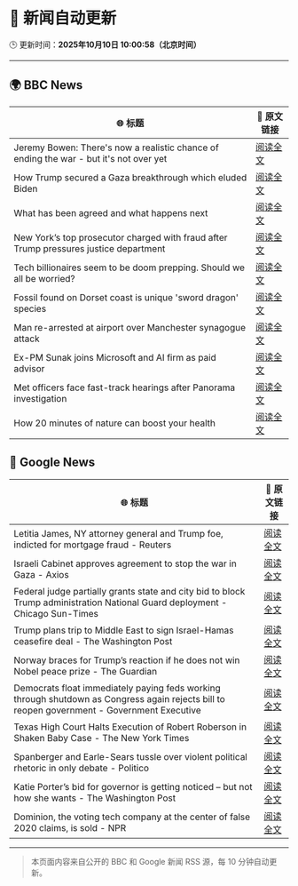 # 🧠 新闻自动更新

🕒 更新时间：**2025年10月10日 10:00:58（北京时间）**

---

## 🌍 BBC News

| 🌐 标题 | 🔗 原文链接 |
|--------|-------------|
| Jeremy Bowen: There's now a realistic chance of ending the war - but it's not over yet | [阅读全文](https://www.bbc.com/news/articles/cn5q04yr345o?at_medium=RSS&at_campaign=rss) |
| How Trump secured a Gaza breakthrough which eluded Biden | [阅读全文](https://www.bbc.com/news/articles/cj3yke64vp6o?at_medium=RSS&at_campaign=rss) |
| What has been agreed and what happens next | [阅读全文](https://www.bbc.com/news/articles/cvgqx7ygq41o?at_medium=RSS&at_campaign=rss) |
| New York’s top prosecutor charged with fraud after Trump pressures justice department | [阅读全文](https://www.bbc.com/news/articles/c4g9n4xj904o?at_medium=RSS&at_campaign=rss) |
| Tech billionaires seem to be doom prepping. Should we all be worried? | [阅读全文](https://www.bbc.com/news/articles/cly17834524o?at_medium=RSS&at_campaign=rss) |
| Fossil found on Dorset coast is unique 'sword dragon' species | [阅读全文](https://www.bbc.com/news/articles/cdjzvzzy0mxo?at_medium=RSS&at_campaign=rss) |
| Man re-arrested at airport over Manchester synagogue attack | [阅读全文](https://www.bbc.com/news/articles/cz69q1p6376o?at_medium=RSS&at_campaign=rss) |
| Ex-PM Sunak joins Microsoft and AI firm as paid advisor | [阅读全文](https://www.bbc.com/news/articles/clyqe22pz81o?at_medium=RSS&at_campaign=rss) |
| Met officers face fast-track hearings after Panorama investigation | [阅读全文](https://www.bbc.com/news/articles/c1dqvp1exxxo?at_medium=RSS&at_campaign=rss) |
| How 20 minutes of nature can boost your health | [阅读全文](https://www.bbc.com/news/articles/cvg0yvdjgn5o?at_medium=RSS&at_campaign=rss) |

## 📰 Google News

| 🌐 标题 | 🔗 原文链接 |
|--------|-------------|
| Letitia James, NY attorney general and Trump foe, indicted for mortgage fraud - Reuters | [阅读全文](https://news.google.com/rss/articles/CBMikwFBVV95cUxNYmpVZkNnSmlLMUhOaEFIdFAyRjR5LThra3hCcGE3YXhIb0xJWm1RSUw3dlZ0MEFKMy1pNWpnazYyNjVNWlUyWl9jQzBhTkVHSE43TzhTbmhOTGlaZGdxcnhNaXNDTGxPeFVSMlNPMF9ZandnZkNoRHREYkt2NFQ4bDRLYV9RSkVya2tJeWRxSVd6RmM?oc=5) |
| Israeli Cabinet approves agreement to stop the war in Gaza - Axios | [阅读全文](https://news.google.com/rss/articles/CBMidkFVX3lxTE9GelY3SWsydmZ6Q29Kd3VRUm10dTJuRzQtclQwRGhqdEowUVowZU9HVDRlMUx4Rk1qaWxUaXNrRnV5NTJTUVNqb3VqTmVkRkFXTXVNemRSU0ViOENWd3hJaWw5YUNkQjR5Z0hpMGJoTXhvVWpraXc?oc=5) |
| Federal judge partially grants state and city bid to block Trump administration National Guard deployment - Chicago Sun-Times | [阅读全文](https://news.google.com/rss/articles/CBMixAFBVV95cUxPRmVPUDMtTmxfZy1tYmE2VjZfNVZyU0NkWW84elVuX0JwcUZqaGJhWWE3b1gwbkVpMm5fUXRyblcxVXZxTjBscVd5Q3hEN1JxWjdBSWVCSUU5aFpEUFZNVU1pd3NjclZwR21xWUI5Wm1ab1c2VXBvdzRGbm1ueU9nU1pWQXJJUnJyN2VNOXFzY3FzYWg4N3AwWGx6QlVYbEVVaGlHRUhzR1haX284QjhGTTd2YkdNWV92LTNkUVlaZUZ1b1F2?oc=5) |
| Trump plans trip to Middle East to sign Israel-Hamas ceasefire deal - The Washington Post | [阅读全文](https://news.google.com/rss/articles/CBMilAFBVV95cUxPaFdHNmJpVlhlTVdQekprcWx6Zlp0UGhOZ1k3R2RYZ2lJbEdmZGNrWjVfTWJMQllNcFdxczBGbjR6ejNiR3RQdXpCQ09iaTlpd0N5ZFZBZnhaUHY3Z1dFOHhsVGxXWWRHZHFhMGF2OWl0ZFRzU2J4TkdqY2pqaV9zU1VjQlI3NnJVUDJmOVBqQ1FfcjZS?oc=5) |
| Norway braces for Trump’s reaction if he does not win Nobel peace prize - The Guardian | [阅读全文](https://news.google.com/rss/articles/CBMitwFBVV95cUxNTXRGOGlHNXUzdXhDSnhESkEyclRYVmZJVEJEaXFVeGl1eUppdmlyam5LdzJIRjBCQmVJc3A3bFhwYUNnZFhvaHcwYmJRQWhVQzVPTWJWNW1YWldRRXhDemt1d1Z1NnBhTDJHbk1xRnoyZ01hV1VVWnNpc0I5eFJ2S1ByZVNhcVVRZk41QjZSS2tsZXFJbFEtS0hJWEkxNFZMblczNjU4ektramNOSEtIX1lneWhUd1k?oc=5) |
| Democrats float immediately paying feds working through shutdown as Congress again rejects bill to reopen government - Government Executive | [阅读全文](https://news.google.com/rss/articles/CBMi9gFBVV95cUxQQlYyQmZZbzZXMDVhNkl5c21vRTh4S01yYkVma3FCeThhU1lfSXp6UHVJSXlBbEJMb0x5dVBlUC1TalA3UmxZSUdLeUhRMVNGYUlCV0JzUEZjV2JtdXo0NXUxWG5DYnpOYW5kbDhHY2lybGlFWjlwU296MDdTZHh6V04zbldUNHBCekI5WlRkZUhUSmZDQ0pPM1E1NmtsS2NnOWF0WTFQS2NRUXZTZkdmLWhXRms3N0JVaVM2eXo2MjhHM0E0ejVkOGhzMGUwNXh0cF92M2dpMkNwbUdQUkZaZjZ3cW9HUjc0QWt5WTVCQ1l6c3FCQ1E?oc=5) |
| Texas High Court Halts Execution of Robert Roberson in Shaken Baby Case - The New York Times | [阅读全文](https://news.google.com/rss/articles/CBMiekFVX3lxTFA1NExyNmE3UGtSekVKdUotOGd2a1VUOEpBUE9jNG9WZm5kczZRM0tEdU54dHJKeThsOFQyTWY4LV82aGNxcWdEcW5aTWZmT1I5R1FhWVZTQ21KM1cxMEd3b3lIOW03Nkc1akNBWjJTaURieE5HUTA3QnVR?oc=5) |
| Spanberger and Earle-Sears tussle over violent political rhetoric in only debate - Politico | [阅读全文](https://news.google.com/rss/articles/CBMiqgFBVV95cUxPSm1lVXZVRjlpTE9Yd2xlYmh1aHZWaThzNF9SZkxneTBtR3NDTXppRENnYXg1aHFiUWpSak1RUXJpclBYNk15WW1vbjc3VGxWdFJobkFuV1V5blhyYjMyTURYSlpFaTVzOHNaVWRKcW5YWmMxazJ3M1FyQ211Nmhaa2tNeDVab2c4U3I3OVNBdlktb1NGQnNzUE01bzE4b0hyaDJocVByc0VJQQ?oc=5) |
| Katie Porter’s bid for governor is getting noticed – but not how she wants - The Washington Post | [阅读全文](https://news.google.com/rss/articles/CBMingFBVV95cUxQZUlwNVU3YUgzT1cxX0xaQlctclNVYnc4ZDB6MG9iSUxZbjB1VFI4Z1I2c2lFeV9xYkF1WEVyRGZrN1dEMFZqaU5iTzNNcnJDaDhZRF91NHBSLWVGUTA3SWdTWEhEWThBbDhiMm9UYlYydks2OFV4cGFWMGtTY1hoTzlMcmU2M29wOENEZVJwQTdpeEJuUjVsYUtXaDQ2dw?oc=5) |
| Dominion, the voting tech company at the center of false 2020 claims, is sold - NPR | [阅读全文](https://news.google.com/rss/articles/CBMijwFBVV95cUxOeXBLajFWRW1vYXNOdktPZERLb1JldmEtRExxNXdicUxLLUlaby1XRlJqUTFHRXVoRU1uNVF1WkNqNUYxNUhlUEZsRVRHcWVReWRtc1hiQkl1RUh5NG9jbmptNGlBeExiNlRValdUYlJ5UGk0elByUENRQWZERlVWLUZyUTVSd0hhUXFmMU03dw?oc=5) |

---
> 本页面内容来自公开的 BBC 和 Google 新闻 RSS 源，每 10 分钟自动更新。